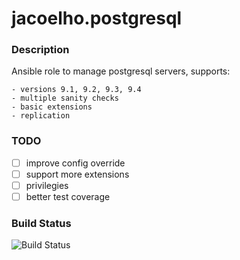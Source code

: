 # jacoelho.postgresql

### Description

Ansible role to manage postgresql servers, supports:

    - versions 9.1, 9.2, 9.3, 9.4
    - multiple sanity checks
    - basic extensions
    - replication

### TODO

- [ ] improve config override
- [ ] support more extensions
- [ ] privilegies
- [ ] better test coverage

### Build Status

![Build Status](https://travis-ci.org/jacoelho/jacoelho.postgresql.svg?branch=master)
